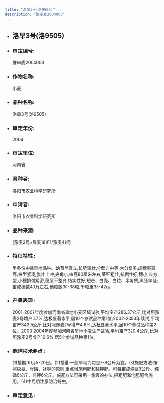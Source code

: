 ```yaml
---
title: "洛旱3号(洛9505)"
description: "豫审麦2004003"
---
```

* ## 洛旱3号(洛9505)
* ###  审定编号:  
   豫审麦2004003

*  ### 作物名称:  
   小麦

*   ###  品种名称: 
    洛旱3号(洛9505)

*   ### 审定年份: 
    2004

*   ### 审定单位:  
    河南省

*   ### 育种者:  
    洛阳市农业科学研究所

*   ### 申请者:  
    洛阳市农业科学研究所

*   ### 品种来源:  
    (豫麦2号×豫麦18)F1/豫麦48号

*   ### 特征特性 : 
    半冬性中熟旱地品种。幼苗半直立,长势较壮,分蘖力中等,大分蘖多,成穗率较高;株型紧凑,旗叶上冲,夹角小,株高80厘米左右,茎秆粗壮,抗倒性好;穗小,长方型,小穗排列紧密,穗层不整齐,结实性好,短芒、白壳、白粒、半角质,黑胚率低;亩成穗数40万左右,穗粒数30-38粒,千粒重38-42g。

*   ### 产量表现 : 
    2001-2002年度参加河南省旱地小麦区域试验,平均亩产286.37公斤,比对照豫麦2号增产6.7%,达极显著水平,居10个参试品种第1位;2002-2003年续试,平均亩产342.5公斤,比对照豫麦2号增产4.6%,达极显著水平,居10个参试品种第2位。2003-2004年度参加河南省旱地小麦生产试验,平均亩产320.4公斤,比对照豫麦2号增产10.6%,居5个参试品种第1位。

*   ### 栽培技术要点 : 
    (1)播期:10月5-20日。(2)播量:一般旱地为每亩7-8公斤为宜。(3)施肥方法:按照稳氮、增磷、补钾的原则,重点增施粗肥和磷钾肥。可每亩施纯氮9公斤、纯磷6公斤、纯钾6公斤。施肥方法可采用一炮轰的办法,把粗肥和化肥配合施用。(4)中后期注意防治蚜虫。

*   ### 审定意见 : 
    
